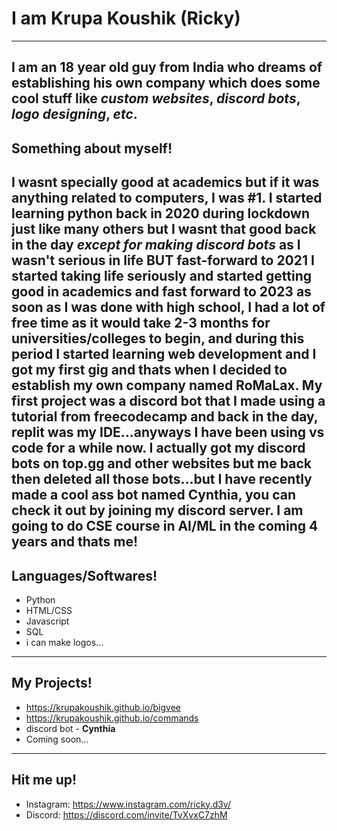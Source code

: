 # I am Krupa Koushik (Ricky)
---
I am an **18** year old guy from **India** who dreams of establishing his own company which does some cool stuff like *custom websites*, *discord bots*, *logo designing*, *etc*.
---
## Something about myself!
I wasnt specially good at academics but if it was anything related to computers, I was #1. I started learning python back in 2020 during lockdown just like many others but I wasnt that good back in the day *except for making discord bots* as I wasn't serious in life BUT fast-forward to 2021 I started taking life seriously and started getting good in academics and fast forward to 2023 as soon as I was done with high school, I had a lot of free time as it would take 2-3 months for universities/colleges to begin, and during this period I started learning web development and I got my first gig and thats when I decided to establish my own company named RoMaLax. My first project was a discord bot that I made using a tutorial from freecodecamp and back in the day, replit was my IDE...anyways I have been using vs code for a while now. I actually got my discord bots on top.gg and other websites but me back then deleted all those bots...but I have recently made a cool ass bot named Cynthia, you can check it out by joining my discord server. I am going to do CSE course in AI/ML in the coming 4 years and thats me!
---
## Languages/Softwares!
- Python
- HTML/CSS
- Javascript
- SQL
- i can make logos...
---
## My Projects!
- https://krupakoushik.github.io/bigvee
- https://krupakoushik.github.io/commands
- discord bot - **Cynthia**
- Coming soon...
---
## Hit me up!
- Instagram: https://www.instagram.com/ricky.d3v/
- Discord: https://discord.com/invite/TvXvxC7zhM
<!--
**krupakoushik/krupakoushik** is a ✨ _special_ ✨ repository because its `README.md` (this file) appears on your GitHub profile.

Here are some ideas to get you started:

- 🔭 I’m currently working on ...
- 🌱 I’m currently learning ...
- 👯 I’m looking to collaborate on ...
- 🤔 I’m looking for help with ...
- 💬 Ask me about ...
- 📫 How to reach me: ...
- 😄 Pronouns: ...
- ⚡ Fun fact: ...
-->
